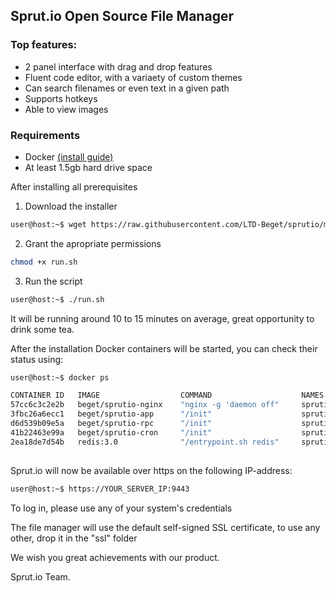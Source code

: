 ## Sprut.io Open Source File Manager

### Top features:

 * 2 panel interface with drag and drop features
 * Fluent code editor, with a variaety of custom themes
 * Can search filenames or even text in a given path
 * Supports hotkeys
 * Able to view images


### Requirements

 * Docker [(install guide)](https://docs.docker.com/engine/installation/)
 * At least 1.5gb hard drive space
 
After installing all prerequisites 

1. Download the installer

```*.sh
user@host:~$ wget https://raw.githubusercontent.com/LTD-Beget/sprutio/master/run.sh
```

2. Grant the apropriate permissions

```*.sh
chmod +x run.sh
```

3. Run the script

```*.sh
user@host:~$ ./run.sh
```

It will be running around 10 to 15 minutes on average, great opportunity to drink some tea.

After the installation Docker containers will be started, you can check their status using:

```*.sh
user@host:~$ docker ps

CONTAINER ID   IMAGE                  COMMAND                    NAMES
57cc6c3c2e2b   beget/sprutio-nginx    "nginx -g 'daemon off"     sprutio_nginx_1
3fbc26a6ecc1   beget/sprutio-app      "/init"                    sprutio_app_1
d6d539b09e5a   beget/sprutio-rpc      "/init"                    sprutio_rpc_1
41b22463e99a   beget/sprutio-cron     "/init"                    sprutio_cron_1
2ea18de7d54b   redis:3.0              "/entrypoint.sh redis"     sprutio_redis_
```


##

Sprut.io will now be available over https on the following IP-address:

```*.sh
user@host:~$ https://YOUR_SERVER_IP:9443
```

To log in, please use any of your system's credentials

The file manager will use the default self-signed SSL certificate, to use any other, drop it in the "ssl" folder

We wish you great achievements with our product.

Sprut.io Team.
